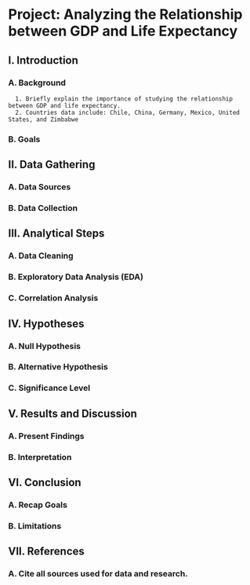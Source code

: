 # Project: Analyzing the Relationship between GDP and Life Expectancy

## I. Introduction
   ### A. Background
      1. Briefly explain the importance of studying the relationship between GDP and life expectancy.
      2. Countries data include: Chile, China, Germany, Mexico, United States, and Zimbabwe

   ### B. Goals

## II. Data Gathering
   ### A. Data Sources

   ### B. Data Collection


## III. Analytical Steps
   ### A. Data Cleaning

   ### B. Exploratory Data Analysis (EDA)


   ### C. Correlation Analysis


## IV. Hypotheses
   ### A. Null Hypothesis

   ### B. Alternative Hypothesis


   ### C. Significance Level

## V. Results and Discussion
   ### A. Present Findings


   ### B. Interpretation


## VI. Conclusion
   ### A. Recap Goals


   ### B. Limitations


## VII. References
   ### A. Cite all sources used for data and research.
